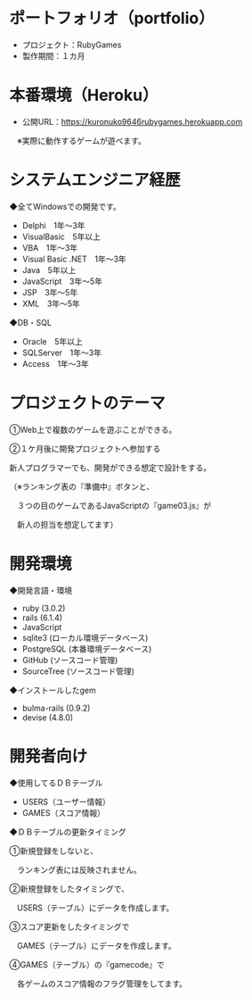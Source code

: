# ポートフォリオ（portfolio）
* プロジェクト：RubyGames
* 製作期間：１カ月

# 本番環境（Heroku）
* 公開URL：https://kuronuko9646rubygames.herokuapp.com

　※実際に動作するゲームが遊べます。

# システムエンジニア経歴
◆全てWindowsでの開発です。
* Delphi　1年～3年
* VisualBasic　5年以上
* VBA　1年～3年
* Visual Basic .NET　1年～3年
* Java　5年以上
* JavaScript　3年～5年
* JSP　3年～5年
* XML　3年～5年

◆DB・SQL
* Oracle　5年以上
* SQLServer　1年～3年
* Access　1年～3年

# プロジェクトのテーマ
①Web上で複数のゲームを遊ぶことができる。

②１ケ月後に開発プロジェクトへ参加する

  新人プログラマーでも、開発ができる想定で設計をする。

（※ランキング表の『準備中』ボタンと、

　３つの目のゲームであるJavaScriptの『game03.js』が

　新人の担当を想定してます）

# 開発環境
◆開発言語・環境
* ruby (3.0.2)
* rails (6.1.4)
* JavaScript
* sqlite3 (ローカル環境データベース)
* PostgreSQL (本番環境データベース)
* GitHub (ソースコード管理)
* SourceTree (ソースコード管理)

◆インストールしたgem
* bulma-rails (0.9.2)
* devise (4.8.0)

# 開発者向け
◆使用してるＤＢテーブル
* USERS（ユーザー情報）
* GAMES（スコア情報）

◆ＤＢテーブルの更新タイミング

①新規登録をしないと、

　ランキング表には反映されません。

②新規登録をしたタイミングで、

　USERS（テーブル）にデータを作成します。

③スコア更新をしたタイミングで

　GAMES（テーブル）にデータを作成します。

④GAMES（テーブル）の『gamecode』で

　各ゲームのスコア情報のフラグ管理をしてます。
